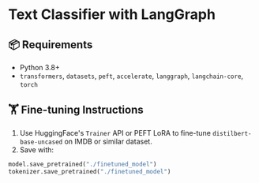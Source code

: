 # Text Classifier with LangGraph

## 📦 Requirements
- Python 3.8+
- `transformers`, `datasets`, `peft`, `accelerate`, `langgraph`, `langchain-core`, `torch`

## 🏋️ Fine-tuning Instructions
1. Use HuggingFace's `Trainer` API or PEFT LoRA to fine-tune `distilbert-base-uncased` on IMDB or similar dataset.
2. Save with:
```python
model.save_pretrained("./finetuned_model")
tokenizer.save_pretrained("./finetuned_model")

